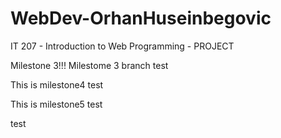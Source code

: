 # WebDev-OrhanHuseinbegovic
IT 207 - Introduction to Web Programming - PROJECT

Milestone 3!!!
Milestome 3 branch test

This is milestone4 test

This is milestone5 test

test